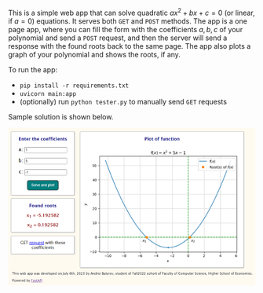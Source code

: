 This is a simple web app that can solve quadratic $ax^2+bx+c=0$ (or linear, if $a=0$) equations.
It serves both `GET` and `POST` methods.
The app is a one page app, where you can fill the form with the coefficients $a, b, c$ of your polynomial and send a `POST` request, 
and then the server will send a response with the found roots back to the same page.
The app also plots a graph of your polynomial and shows the roots, if any.

To run the app:
- `pip install -r requirements.txt`
- `uvicorn main:app`
- (optionally) run `python tester.py` to manually send `GET` requests

Sample solution is shown below.

![](Sample_output.png)
